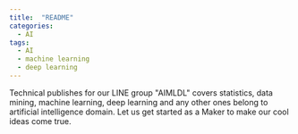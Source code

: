 ```yaml
---
title:  "README"
categories: 
  - AI
tags:
  - AI
  - machine learning
  - deep learning
---
```


Technical publishes for our LINE group "AIMLDL" covers statistics, data mining, machine learning, deep learning and any other ones belong to artificial intelligence domain. Let us get started as a Maker to make our cool ideas come true.    
